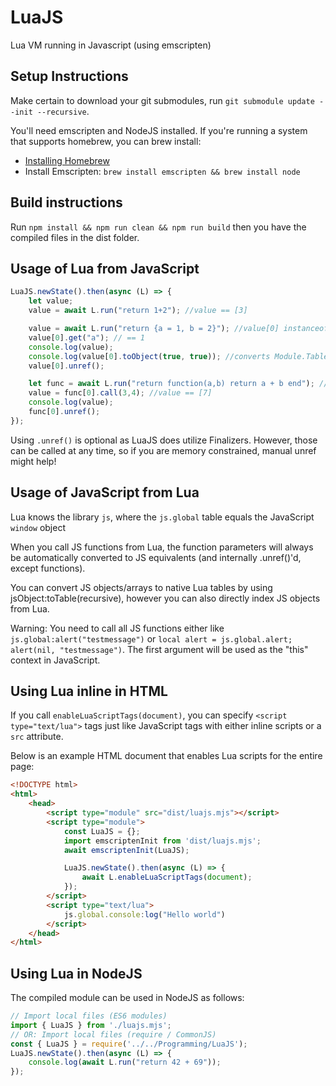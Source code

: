 LuaJS
=====

Lua VM running in Javascript (using emscripten)

Setup Instructions
------------------

Make certain to download your git submodules, run `git submodule update --init --recursive`.

You'll need emscripten and NodeJS installed. If you're running a system that supports homebrew, you can brew install:
* [Installing Homebrew](https://docs.brew.sh/Installation)
* Install Emscripten: `brew install emscripten && brew install node`

Build instructions
------------------

Run `npm install && npm run clean && npm run build` then you have the compiled files in the dist folder.

Usage of Lua from JavaScript
----------------------------

```javascript
LuaJS.newState().then(async (L) => {
    let value;
    value = await L.run("return 1+2"); //value == [3]

    value = await L.run("return {a = 1, b = 2}"); //value[0] instanceof Module.Table, value[0] instanceof Module.Reference
    value[0].get("a"); // == 1
    console.log(value);
    console.log(value[0].toObject(true, true)); //converts Module.Table to JavaScript object (will drop all other Module.Reference-s if unrefAll == true)
    value[0].unref();

    let func = await L.run("return function(a,b) return a + b end"); //func[0] instanceof Module.Function, func[0] instanceof Module.Reference
    value = func[0].call(3,4); //value == [7]
    console.log(value);
    func[0].unref();
});
```

Using `.unref()` is optional as LuaJS does utilize Finalizers. However, those can be called at any time, so if you are memory constrained, manual unref might help!

Usage of JavaScript from Lua
----------------------------
Lua knows the library `js`, where the `js.global` table equals the JavaScript `window` object

When you call JS functions from Lua, the function parameters will always be automatically converted to JS equivalents (and internally .unref()'d, except functions).

You can convert JS objects/arrays to native Lua tables by using jsObject:toTable(recursive), however you can also directly index JS objects from Lua.

Warning: You need to call all JS functions either like `js.global:alert("testmessage")` or `local alert = js.global.alert; alert(nil, "testmessage")`. The first argument will be used as the "this" context in JavaScript.

Using Lua inline in HTML
------------------------

If you call `enableLuaScriptTags(document)`, you can specify `<script type="text/lua">` tags just like JavaScript tags with either inline scripts or a `src` attribute.

Below is an example HTML document that enables Lua scripts for the entire page:

```html
<!DOCTYPE html>
<html>
    <head>
        <script type="module" src="dist/luajs.mjs"></script>
        <script type="module">
            const LuaJS = {};
            import emscriptenInit from 'dist/luajs.mjs';
            await emscriptenInit(LuaJS);

            LuaJS.newState().then(async (L) => {
                await L.enableLuaScriptTags(document);
            });
        </script>
        <script type="text/lua">
            js.global.console:log("Hello world")
        </script>
    </head>
</html>
```

Using Lua in NodeJS
-------------------

The compiled module can be used in NodeJS as follows:

```js
// Import local files (ES6 modules)
import { LuaJS } from './luajs.mjs';
// OR: Import local files (require / CommonJS)
const { LuaJS } = require('../../Programming/LuaJS');
LuaJS.newState().then(async (L) => {
    console.log(await L.run("return 42 + 69"));
});
```
